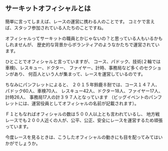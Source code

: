 ## サーキットオフィシャルとは

簡単に言ってしまえば、レースの運営に携わる人のことです。
コミケで言えば、スタッフ参加されている人たちのことですね。

オフィシャルってサーキットの職員とかじゃないの？と思っている人もいるかもしれませんが、
歴史的な背景からボランティアのようなかたちで運営されています。

ひとことでオフィシャルと言っていますが、
コース、パドック、技術(２輪では車検)、レスキュー、ドクター、
ファイヤー、計時、事務局など多くのセクションがあり、
何百人という人が集まって、レースを運営しているのです。

ちなみにパンフレットによると、
２０１５年鈴鹿８耐では、コース１４７人、パドック60人、車検70人、
レスキュー42人、ドクター18人、ファイヤー17人、計時26人、
事務局17人の計３９７人となっています
（ビッグイベントのパンフレットには、運営役員としてオフィシャルの名前が記載されます）。

Ｆ１ともなればオフィシャルの数は５００人以上とも言われているし、
地方戦レースでも２００人近くの人が、公平、公正、安全にレースを運営するため頑張っています。

今度レースを見るときは、こうしたオフィシャルの動きにも目を配ってみてはいかがでしょうか。
